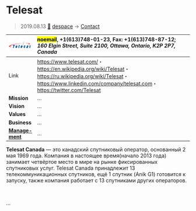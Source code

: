 # Telesat
> 2019.08.13 [🚀](../index/index.md) [despace](index.md) → [Contact](contact.md)

|[![](f/con/t/telesat_logo1_thumb.png)](f/con/t/telesat_logo1.png)|<mark>noemail</mark>, +1(613)748-01-23, Fax: +1(613)748-87-12;<br> *160 Elgin Street, Suite 2100, Ottawa, Ontario, K2P 2P7, Canada*|
|:--|:--|
|Link|<https://www.telesat.com/>・ <https://en.wikipedia.org/wiki/Telesat>・ <https://ru.wikipedia.org/wiki/Telesat>・ <https://www.linkedin.com/company/telesat.com>・ <https://twitter.com/Telesat>|
|**Mission**|…|
|**Vision**|…|
|**Values**|…|
|**Business**|…|
|**[Manage-<br>ment](mgmt.md)**|…|

**Telesat Canada** — это канадский спутниковый оператор, основанный 2 мая 1969 года. Компания в настоящее время(начало 2013 года) занимает четвёртое место в мире на рынке фиксированных спутниковых услуг. Telesat Canada принадлежит 13 телекоммуникационных спутников, ещё 1 спутник (Anik G1) готовится к запуску, также компания работает с 13 спутниками других операторов.


<p style="page-break-after:always"> </p>

…

